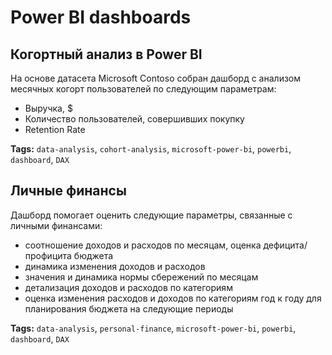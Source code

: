# Power BI dashboards

## Когортный анализ в Power BI
На основе датасета Microsoft Contoso собран дашборд с анализом месячных когорт пользователей по следующим параметрам:
- Выручка, $
- Количество пользователей, совершивших покупку
- Retention Rate

**Tags:** `data-analysis`, `cohort-analysis`, `microsoft-power-bi`, `powerbi`, `dashboard`, `DAX`


## Личные финансы
Дашборд помогает оценить следующие параметры, связанные с личными финансами:
- соотношение доходов и расходов по месяцам, оценка дефицита/профицита бюджета
- динамика изменения доходов и расходов
- значения и динамика нормы сбережений по месяцам
- детализация доходов и расходов по категориям
- оценка изменения расходов и доходов по категориям год к году для планирования бюджета на следующие периоды

**Tags:** `data-analysis`, `personal-finance`, `microsoft-power-bi`, `powerbi`, `dashboard`, `DAX`
